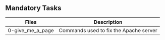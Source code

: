 ## Mandatory Tasks

| Files | Description |
| ----- | ----------- |
| 0-give_me_a_page | Commands used to fix the Apache server |
